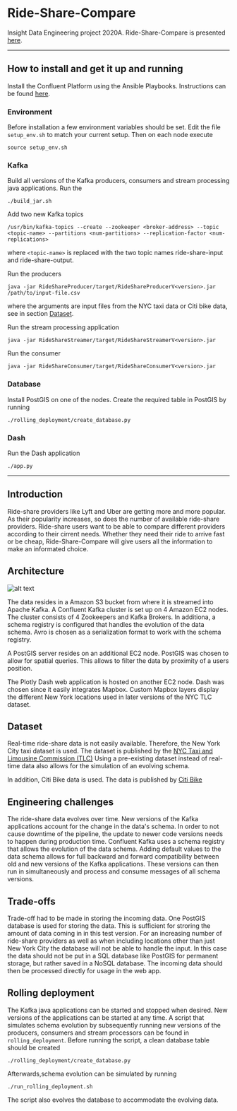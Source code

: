 # Ride-Share-Compare
Insight Data Engineering project 2020A. Ride-Share-Compare is presented [here](https://docs.google.com/presentation/d/1tzfh4vnOFDyHu2FrjZmUu_YrsaVfcyU1XYJdBHj6pCk/edit#slide=id.p).

<hr/>

## How to install and get it up and running

Install the Confluent Platform using the Ansible Playbooks. Instructions can be found [here](https://docs.confluent.io/current/installation/installing_cp/cp-ansible.html).

### Environment

Before installation a few environment variables should be set. Edit the file `setup_env.sh` to match your current setup. Then on each node execute

```source setup_env.sh```


### Kafka

Build all versions of the Kafka producers, consumers and stream processing java applications. Run the

```./build_jar.sh```

Add two new Kafka topics

```/usr/bin/kafka-topics --create --zookeeper <broker-address> --topic <topic-name> --partitions <num-partitions> --replication-factor <num-replications>```

where `<topic-name>` is replaced with the two topic names ride-share-input and ride-share-output.



Run the producers

```java -jar RideShareProducer/target/RideShareProducerV<version>.jar /path/to/input-file.csv```

where the arguments are input files from the NYC taxi data or Citi bike data, see in section [Dataset](#dataset).

Run the stream processing application

```java -jar RideShareStreamer/target/RideShareStreamerV<version>.jar```

Run the consumer

```java -jar RideShareConsumer/target/RideShareConsumerV<version>.jar```


### Database

Install PostGIS on one of the nodes. Create the required table in PostGIS by running 

```./rolling_deployment/create_database.py```

### Dash

Run the Dash application

```./app.py```

<hr/>

## Introduction

Ride-share providers like Lyft and Uber are getting more and more popular. As their popularity increases, so does the number of available ride-share providers. Ride-share users want to be able to compare different providers according to their cirrent needs. Whether they need their ride to arrive fast or be cheap, Ride-Share-Compare will give users all the information to make an informated choice.


## Architecture

![alt text](/images/pipeline.png "Pipeline")

The data resides in a Amazon S3 bucket from where it is streamed into Apache Kafka. A Confluent Kafka cluster is set up on 4 Amazon EC2 nodes. The cluster consists of 4 Zookeepers and Kafka Brokers. In additiona, a schema registry is configured that handles the evolution of the data schema. Avro is chosen as a serialization format to work with the schema registry.

A PostGIS server resides on an additional EC2 node. PostGIS was chosen to allow for spatial queries. This allows to filter the data by proximity of a users position.

The Plotly Dash web application is hosted on another EC2 node. Dash was chosen since it easily integrates Mapbox. Custom Mapbox layers display the different New York locations used in later versions of the NYC TLC dataset.


## Dataset

Real-time ride-share data is not easily available. Therefore, the New York City taxi dataset is used. The dataset is published by the [NYC Taxi and Limousine Commission (TLC)](https://www1.nyc.gov/site/tlc/about/tlc-trip-record-data.page)
Using a pre-existing dataset instead of real-time data also allows for the simulation of an evolving schema. 

In addition, Citi Bike data is used. The data is published by [Citi Bike](https://www.citibikenyc.com/system-data)


## Engineering challenges

The ride-share data evolves over time. New versions of the Kafka applications account for the change in the data's schema. In order to not cause downtime of the pipeline, the update to newer code versions needs to happen during production time. Confluent Kafka uses a schema registry that allows the evolution of the data schema. Adding default values to the data schema allows for full backward and forward compatibility between old and new versions of the Kafka applications. These versions can then run in simultaneously and process and consume messages of all schema versions.


## Trade-offs

Trade-off had to be made in storing the incoming data. One PostGIS database is used for storing the data. This is sufficient for stroring the amount of data coming in in this test version. For an increasing number of ride-share providers as well as when including locations other than just New York City the database will not be able to handle the input. In this case the data should not be put in a SQL database like PostGIS for permanent storage, but rather saved in a NoSQL database. The incoming data should then be processed directly for usage in the web app.


## Rolling deployment

The Kafka java applications can be started and stopped when desired. New versions of the applications can be started at any time. A script that simulates schema evolution by subsequently running new versions of the producers, consumers and stream processors can be found in `rolling_deployment`. Before running the script, a clean database table should be created

```./rolling_deployment/create_database.py```

Afterwards,schema evolution can be simulated by running

```./run_rolling_deployment.sh```

The script also evolves the database to accommodate the evolving data.

